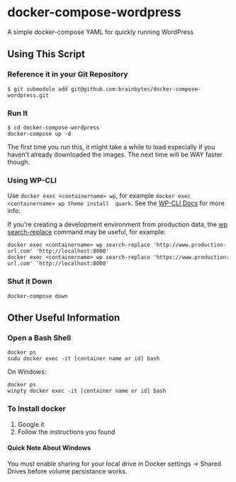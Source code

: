 # docker-compose-wordpress
A simple docker-compose YAML for quickly running WordPress

## Using This Script

### Reference it in your Git Repository

```
$ git submodule add git@github.com:brainbytes/docker-compose-wordpress.git
```

### Run It

```
$ cd docker-compose-wordpress
docker-compose up -d
```

The first time you run this, it might take a while to load especially if you haven't already 
downloaded the images. The next time will be WAY faster though.

### Using WP-CLI

Use `docker exec <containername> wp`, for example `docker exec <containername> wp theme install 
quark`. See the [WP-CLI Docs](http://wp-cli.org/) for more info.

If you're creating a development environment from production data, the [wp 
search-replace](http://wp-cli.org/commands/search-replace/) command may be useful, for example:

```
docker exec <containername> wp search-replace 'http://www.production-url.com' 'http://localhost:8000'
docker exec <containername> wp search-replace 'https://www.production-url.com' 'http://localhost:8000'
```

### Shut it Down

```
docker-compose down
```

## Other Useful Information

### Open a Bash Shell

```
docker ps
sudu docker exec -it [container name or id] bash
```

On Windows:

```
docker ps
winpty docker exec -it [container name or id] bash
```

### To Install docker

1. Google it
1. Follow the instructions you found

#### Quick Note About Windows

You must enable sharing for your local drive in Docker settings -> Shared Drives before volume 
persistance works.

